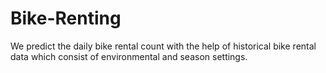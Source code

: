 # Bike-Renting
We predict the daily bike rental count with the help of historical bike rental data which consist of environmental and season settings.
